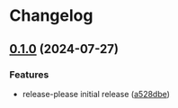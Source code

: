# Changelog

## [0.1.0](https://github.com/kaumnen/cipr/compare/v0.0.1...v0.1.0) (2024-07-27)


### Features

* release-please initial release ([a528dbe](https://github.com/kaumnen/cipr/commit/a528dbe80ef2faa5c4a362babd18a687ff88d4b9))
